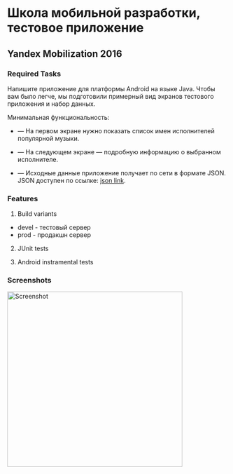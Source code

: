 # Школа мобильной разработки, тестовое приложение

## Yandex Mobilization 2016

### Required Tasks
Напишите приложение для платформы Android на языке Java. Чтобы вам было легче, мы подготовили примерный вид экранов тестового приложения и набор данных. 

Минимальная функциональность:

* — На первом экране нужно показать список имен исполнителей популярной музыки. 

* — На следующем экране — подробную информацию о выбранном исполнителе. 

* — Исходные данные приложение получает по сети в формате JSON. JSON доступен по ссылке: [json link](download.cdn.yandex.net/mobilization-2016/artists.json). 


### Features

1) Build variants

* devel - тестовый сервер
* prod - продакшн сервер

2) JUnit tests

3) Android instramental tests

### Screenshots

<img src="screenshots/www.GIFCreator.me_ZDaCWZ_height400.gif" height="400" alt="Screenshot"/>
